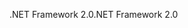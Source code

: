 <span data-ttu-id="acbf7-101">.NET Framework 2.0</span><span class="sxs-lookup"><span data-stu-id="acbf7-101">.NET Framework 2.0</span></span>
